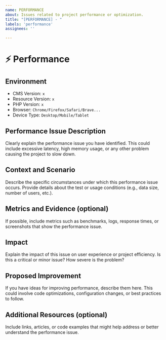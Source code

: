 ```yaml
---
name: PERFORMANCE
about: Issues related to project performance or optimization.
title: "[PERFORMANCE] - "
labels: 'performance'
assignees: ''

---
```

# ⚡ Performance

## Environment
- CMS Version: `x`
- Resource Version: `x`
- PHP Version: `x`
- Browser: `Chrome/Firefox/Safari/Brave...`
- Device Type: `Desktop/Mobile/Tablet`

## Performance Issue Description

Clearly explain the performance issue you have identified. This could include excessive latency, high memory usage, or any other problem causing the project to slow down.

## Context and Scenario

Describe the specific circumstances under which this performance issue occurs. Provide details about the test or usage conditions (e.g., data size, number of users, etc.).

## Metrics and Evidence (optional)

If possible, include metrics such as benchmarks, logs, response times, or screenshots that show the performance issue.

## Impact

Explain the impact of this issue on user experience or project efficiency. Is this a critical or minor issue? How severe is the problem?

## Proposed Improvement

If you have ideas for improving performance, describe them here. This could involve code optimizations, configuration changes, or best practices to follow.

## Additional Resources (optional)

Include links, articles, or code examples that might help address or better understand the performance issue.